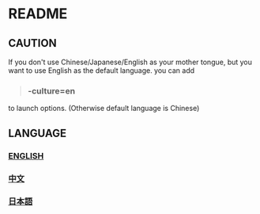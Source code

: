 # README
## CAUTION ##
If you don't use Chinese/Japanese/English as your mother tongue, but you want to use English as the default language. you can add 
> ### -culture=en

to launch options. (Otherwise default language is Chinese)
## LANGUAGE ##
### [ENGLISH](/en/README_en.md)
### [中文](/zh/README_zh.md)
### [日本語](/jp/README_jp.md)
